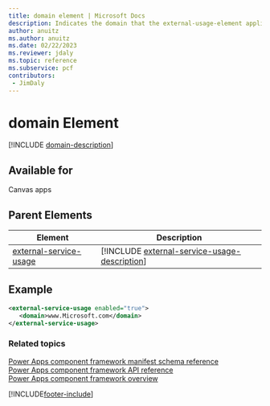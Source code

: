 ```yaml
---
title: domain element | Microsoft Docs
description: Indicates the domain that the external-usage-element applies to.
author: anuitz
ms.author: anuitz
ms.date: 02/22/2023
ms.reviewer: jdaly
ms.topic: reference
ms.subservice: pcf
contributors:
 - JimDaly
---
```

# domain Element

[!INCLUDE [domain-description](includes/domain-description.md)]

## Available for

Canvas apps

## Parent Elements

|Element|Description|
|--|--|
|[external-service-usage](external-service-usage.md)|[!INCLUDE [external-service-usage-description](includes/external-service-usage-description.md)]|

## Example

```xml
<external-service-usage enabled="true">
   <domain>www.Microsoft.com</domain>
</external-service-usage>
```

### Related topics

[Power Apps component framework manifest schema reference](index.md)<br/>
[Power Apps component framework API reference](../reference/index.md)<br/>
[Power Apps component framework overview](../overview.md)


[!INCLUDE[footer-include](../../../includes/footer-banner.md)]